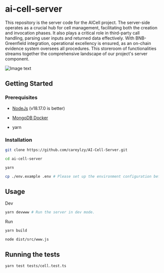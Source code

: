 # ai-cell-server

This repository is the server code for the AICell project. The server-side operates as a crucial hub for cell management, facilitating both the creation and invocation phases. It also plays a critical role in third-party call handling, parsing user inputs and returned data effectively. With BNB-Greenfield integration, operational excellency is ensured, as an on-chain evidence system oversees all procedures. This storeroom of functionalities streams together the comprehensive landscape of our project's server component.

![Image text](https://github.com/careylzy/AI-Cell-Server/blob/main/ai-cell.jpg)

## Getting Started

### Prerequisites

- [NodeJs](https://nodejs.org/en/download) (v18.17.0 is better)

- [MongoDB Docker](https://www.mongodb.com/compatibility/docker)

- yarn

### Installation

```sh
git clone https://github.com/careylzy/AI-Cell-Server.git

cd ai-cell-server

yarn

cp ./env.example .env # Please set up the environment configuration before running.
```

## Usage

Dev
```sh
yarn devwww # Run the server in dev mode.
```

Run
```sh
yarn build

node dist/src/www.js
```

## Running the tests

```sh
yarn test tests/cell.test.ts
```

